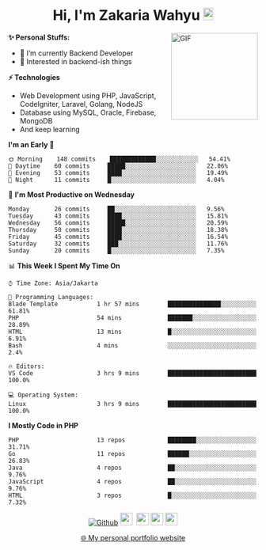 <h1 align="center">Hi, I'm Zakaria Wahyu <img src="https://github.com/TheDudeThatCode/TheDudeThatCode/blob/master/Assets/Hi.gif" width="20px" height="25px"></h1>

<img align="right" alt="GIF" height="175px" src="https://www.nayakapratama.co.id/wp-content/uploads/2019/07/Website-Maintenance.gif" />

**✨ Personal Stuffs:**
- 🔭 I’m currently Backend Developer
- 🌱 Interested in backend-ish things

**⚡ Technologies**
- Web Development using PHP, JavaScript, CodeIgniter, Laravel, Golang, NodeJS
- Database using MySQL, Oracle, Firebase, MongoDB
- And keep learning

<!--START_SECTION:waka-->
**I'm an Early 🐤** 

```text
🌞 Morning    148 commits    █████████████░░░░░░░░░░░░   54.41% 
🌆 Daytime    60 commits     █████░░░░░░░░░░░░░░░░░░░░   22.06% 
🌃 Evening    53 commits     ████░░░░░░░░░░░░░░░░░░░░░   19.49% 
🌙 Night      11 commits     █░░░░░░░░░░░░░░░░░░░░░░░░   4.04%

```
📅 **I'm Most Productive on Wednesday** 

```text
Monday       26 commits     ██░░░░░░░░░░░░░░░░░░░░░░░   9.56% 
Tuesday      43 commits     ████░░░░░░░░░░░░░░░░░░░░░   15.81% 
Wednesday    56 commits     █████░░░░░░░░░░░░░░░░░░░░   20.59% 
Thursday     50 commits     ████░░░░░░░░░░░░░░░░░░░░░   18.38% 
Friday       45 commits     ████░░░░░░░░░░░░░░░░░░░░░   16.54% 
Saturday     32 commits     ███░░░░░░░░░░░░░░░░░░░░░░   11.76% 
Sunday       20 commits     █░░░░░░░░░░░░░░░░░░░░░░░░   7.35%

```


📊 **This Week I Spent My Time On** 

```text
⌚︎ Time Zone: Asia/Jakarta

💬 Programming Languages: 
Blade Template           1 hr 57 mins        ███████████████░░░░░░░░░░   61.81% 
PHP                      54 mins             ███████░░░░░░░░░░░░░░░░░░   28.89% 
HTML                     13 mins             █░░░░░░░░░░░░░░░░░░░░░░░░   6.91% 
Bash                     4 mins              ░░░░░░░░░░░░░░░░░░░░░░░░░   2.4%

🔥 Editors: 
VS Code                  3 hrs 9 mins        █████████████████████████   100.0%

💻 Operating System: 
Linux                    3 hrs 9 mins        █████████████████████████   100.0%

```

**I Mostly Code in PHP** 

```text
PHP                      13 repos            ████████░░░░░░░░░░░░░░░░░   31.71% 
Go                       11 repos            ██████░░░░░░░░░░░░░░░░░░░   26.83% 
Java                     4 repos             ██░░░░░░░░░░░░░░░░░░░░░░░   9.76% 
JavaScript               4 repos             ██░░░░░░░░░░░░░░░░░░░░░░░   9.76% 
HTML                     3 repos             █░░░░░░░░░░░░░░░░░░░░░░░░   7.32%

```



<!--END_SECTION:waka-->

<p align="center">
<a href="https://github.com/zakariawahyu" target="_blank"><img alt="Github" src="https://img.shields.io/badge/GitHub-%2312100E.svg?&style=for-the-badge&logo=Github&logoColor=white" /></a>
<a href="https://www.twitter.com/_zakariawahyu"><img src="https://img.shields.io/badge/twitter-%231DA1F2.svg?&style=for-the-badge&logo=twitter&logoColor=white" height=25></a> 
<a href="https://www.linkedin.com/in/zakariawahyu"><img src="https://img.shields.io/badge/linkedin-%230077B5.svg?&style=for-the-badge&logo=linkedin&logoColor=white" height=25></a> 
<a href="https://www.instagram.com/_zakariawahyu"><img src="https://img.shields.io/badge/instagram-%23E4405F.svg?&style=for-the-badge&logo=instagram&logoColor=white" height=25></a>
<a href="https://medium.com/@zakariawahyu"><img src="https://img.shields.io/badge/Medium-12100E?style=for-the-badge&logo=medium&logoColor=white" height=25></a>
</p>
<p align="center"><a href="https://www.zakariawahyu.com" target="_blank">🌐 My personal portfolio website</a></p>
